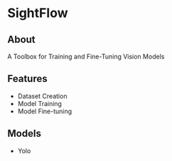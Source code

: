 # SightFlow

## About
A Toolbox for Training and Fine-Tuning Vision Models

## Features  
* Dataset Creation
* Model Training
* Model Fine-tuning

## Models
* Yolo


